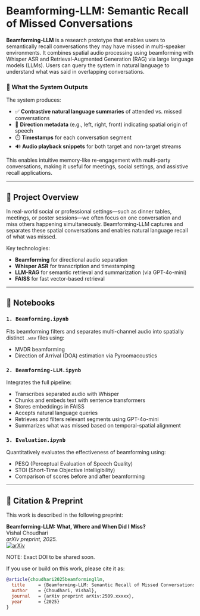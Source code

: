 # Beamforming-LLM: Semantic Recall of Missed Conversations

**Beamforming-LLM** is a research prototype that enables users to semantically recall conversations they may have missed in multi-speaker environments. It combines spatial audio processing using beamforming with Whisper ASR and Retrieval-Augmented Generation (RAG) via large language models (LLMs). Users can query the system in natural language to understand what was said in overlapping conversations.

### 🧾 What the System Outputs

The system produces:
- ✅ **Contrastive natural language summaries** of attended vs. missed conversations
- 📍 **Direction metadata** (e.g., left, right, front) indicating spatial origin of speech
- ⏱️ **Timestamps** for each conversation segment
- 🔊 **Audio playback snippets** for both target and non-target streams

This enables intuitive memory-like re-engagement with multi-party conversations, making it useful for meetings, social settings, and assistive recall applications.

---

## 🧠 Project Overview

In real-world social or professional settings—such as dinner tables, meetings, or poster sessions—we often focus on one conversation and miss others happening simultaneously. Beamforming-LLM captures and separates these spatial conversations and enables natural language recall of what was missed.

Key technologies:
- **Beamforming** for directional audio separation
- **Whisper ASR** for transcription and timestamping
- **LLM-RAG** for semantic retrieval and summarization (via GPT-4o-mini)
- **FAISS** for fast vector-based retrieval

---

## 📁 Notebooks

### `1. Beamforming.ipynb`
Fits beamforming filters and separates multi-channel audio into spatially distinct `.wav` files using:
- MVDR beamforming
- Direction of Arrival (DOA) estimation via Pyroomacoustics

### `2. Beamforming-LLM.ipynb`
Integrates the full pipeline:
- Transcribes separated audio with Whisper
- Chunks and embeds text with sentence transformers
- Stores embeddings in FAISS
- Accepts natural language queries
- Retrieves and filters relevant segments using GPT-4o-mini
- Summarizes what was missed based on temporal-spatial alignment

### `3. Evaluation.ipynb`
Quantitatively evaluates the effectiveness of beamforming using:
- PESQ (Perceptual Evaluation of Speech Quality)
- STOI (Short-Time Objective Intelligibility)
- Comparison of scores before and after beamforming

---

## 📄 Citation & Preprint  

This work is described in the following preprint:  

**Beamforming-LLM: What, Where and When Did I Miss?**  
Vishal Choudhari  
*arXiv preprint, 2025.*  
[![arXiv](https://img.shields.io/badge/arXiv-2509.xxxxx-b31b1b.svg)](https://arxiv.org/abs/2509.xxxxx)

NOTE: Exact DOI to be shared soon.

If you use or build on this work, please cite it as:  

```bibtex
@article{choudhari2025beamformingllm,
  title     = {Beamforming-LLM: Semantic Recall of Missed Conversations},
  author    = {Choudhari, Vishal},
  journal   = {arXiv preprint arXiv:2509.xxxxx},
  year      = {2025}
}

